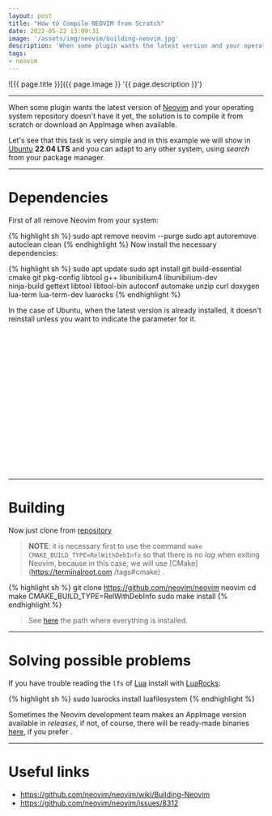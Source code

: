 ```yaml
---
layout: post
title: "How to Compile NEOVIM from Scratch"
date: 2022-05-22 13:09:31
image: '/assets/img/neovim/building-neovim.jpg'
description: 'When some plugin wants the latest version and your operating system repository doesnt have it yet.'
tags:
- neovim
---
```


![{{ page.title }}]({{ page.image }} '{{ page.description }}')

---

When some plugin wants the latest version of [Neovim](https://terminalroot.com/tags#neovim) and your operating system repository doesn't have it yet, the solution is to compile it from scratch or download an AppImage when available.

Let's see that this task is very simple and in this example we will show in [Ubuntu](https://terminalroot.com/tags#ubuntu) **22.04 LTS** and you can adapt to any other system, using *search* from your package manager.

---

# Dependencies
First of all remove Neovim from your system:

{% highlight sh %}
sudo apt remove neovim --purge
sudo apt autoremove autoclean clean
{% endhighlight %}
Now install the necessary dependencies:

{% highlight sh %}
sudo apt update
sudo apt install git build-essential cmake git pkg-config libtool g++ libunibilium4 libunibilium-dev \
ninja-build gettext libtool libtool-bin autoconf automake unzip curl doxygen lua-term lua-term-dev luarocks
{% endhighlight %}

In the case of Ubuntu, when the latest version is already installed, it doesn't reinstall unless you want to indicate the parameter for it.


<!-- SQUARE - GAMES ROOT -->
<script async src="//pagead2.googlesyndication.com/pagead/js/adsbygoogle.js"></script>
<ins class="adsbygoogle"
style="display:inline-block;width:336px;height:280px"
data-ad-client="ca-pub-2838251107855362"
data-ad-slot="5351066970"></ins>
<script>
(adsbygoogle = window.adsbygoogle || []).push({});
</script>

---

# Building
Now just clone from [repository](https://github.com/neovim/neovim)
> **NOTE**: it is necessary first to use the command `make CMAKE_BUILD_TYPE=RelWithDebInfo` so that there is no *lag* when exiting Neovim, because in this case, we will use [CMake](https://terminalroot.com /tags#cmake) .

{% highlight sh %}
git clone https://github.com/neovim/neovim
neovim cd
make CMAKE_BUILD_TYPE=RelWithDebInfo
sudo make install
{% endhighlight %}
> See [here](https://gist.github.com/terroo/bc9b7a39f5e0a4fbec055e808002bbe2) the path where everything is installed.

---

# Solving possible problems
If you have trouble reading the `lfs` of [Lua](https://terminalroot.com/tags#lua) install with [LuaRocks](https://luarocks.org/):

{% highlight sh %}
sudo luarocks install luafilesystem
{% endhighlight %}

Sometimes the Neovim development team makes an AppImage version available in *releases*, if not, of course, there will be ready-made binaries [here](https://github.com/neovim/neovim/releases), if you prefer .

---

# Useful links
+ <https://github.com/neovim/neovim/wiki/Building-Neovim>
+ <https://github.com/neovim/neovim/issues/8312>
